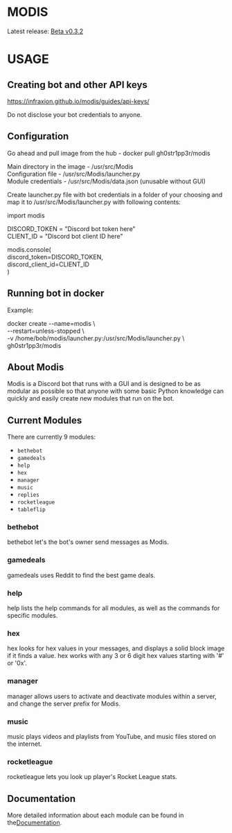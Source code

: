 # MODIS

Latest release: [Beta v0.3.2](https://github.com/Infraxion/modis/releases/tag/0.3.2)

# USAGE

## Creating bot and other API keys

https://infraxion.github.io/modis/guides/api-keys/

Do not disclose your bot credentials to anyone.

## Configuration

Go ahead and pull image from the hub - docker pull gh0str1pp3r/modis

Main directory in the image - /usr/src/Modis\
Configuration file - /usr/src/Modis/launcher.py\
Module credentials - /usr/src/Modis/data.json (unusable without GUI)

Create launcher.py file with bot credentials in a folder of your choosing and map it to /usr/src/Modis/launcher.py with following contents:

import modis

DISCORD_TOKEN = "Discord bot token here"\
CLIENT_ID = "Discord bot client ID here"

modis.console(\
    discord_token=DISCORD_TOKEN,\
    discord_client_id=CLIENT_ID\
)

## Running bot in docker

Example:

docker create --name=modis \ \
--restart=unless-stopped \ \
-v /home/bob/modis/launcher.py:/usr/src/Modis/launcher.py \ \
gh0str1pp3r/modis

## About Modis

Modis is a Discord bot that runs with a GUI and is designed to be as modular as possible
so that anyone with some basic Python knowledge can quickly and easily create new modules that run on the bot.

## Current Modules

There are currently 9 modules:

- `bethebot`
- `gamedeals`
- `help`
- `hex`
- `manager`
- `music`
- `replies`
- `rocketleague`
- `tableflip`


### bethebot

bethebot let's the bot's owner send messages as Modis.

### gamedeals

gamedeals uses Reddit to find the best game deals.

### help

help lists the help commands for all modules, as well as the commands for specific modules.

### hex

hex looks for hex values in your messages, and displays a solid block image if it finds a value. hex works with any 3 or 6 digit hex values starting with '#' or '0x'.

### manager

manager allows users to activate and deactivate modules within a server, and change the server prefix for Modis.

### music

music plays videos and playlists from YouTube, and music files stored on the internet.

### rocketleague

rocketleague lets you look up player's Rocket League stats.

## Documentation

More detailed information about each module can be found in the[Documentation](https://infraxion.github.io/modis/documentation/#modules).
